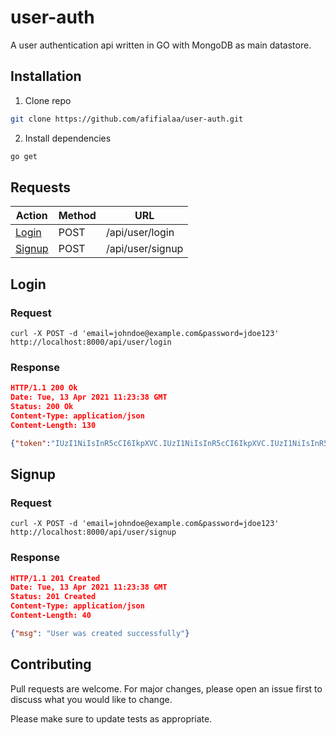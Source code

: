 # user-auth

A user authentication api written in GO with MongoDB as main datastore.

## Installation

1. Clone repo
```bash
git clone https://github.com/afifialaa/user-auth.git
```

2. Install dependencies
```bash
go get
```


## Requests

| Action  | Method  | URL |
| -------------  | ------------- | ------------- |
| [Login](##login) | POST  | /api/user/login  |
| [Signup](##signup)  | POST  | /api/user/signup  |

## Login
### Request
```curl
curl -X POST -d 'email=johndoe@example.com&password=jdoe123' http://localhost:8000/api/user/login
```

### Response
```json
HTTP/1.1 200 Ok
Date: Tue, 13 Apr 2021 11:23:38 GMT
Status: 200 Ok
Content-Type: application/json
Content-Length: 130

{"token":"IUzI1NiIsInR5cCI6IkpXVC.IUzI1NiIsInR5cCI6IkpXVC.IUzI1NiIsInR5cCI6IkpXVC"}
```

## Signup
### Request
```curl
curl -X POST -d 'email=johndoe@example.com&password=jdoe123' http://localhost:8000/api/user/signup
```

### Response
```json
HTTP/1.1 201 Created
Date: Tue, 13 Apr 2021 11:23:38 GMT
Status: 201 Created
Content-Type: application/json
Content-Length: 40

{"msg": "User was created successfully"}
```

## Contributing
Pull requests are welcome. For major changes, please open an issue first to discuss what you would like to change.

Please make sure to update tests as appropriate.
